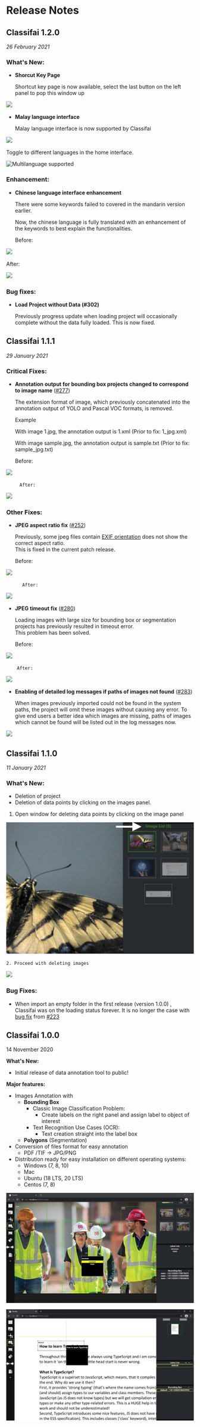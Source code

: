# Release Notes

## Classifai 1.2.0

_26 February 2021_

### What's New:

* **Shorcut Key Page** 

  Shortcut key page is now available, select the last button on the left panel to pop this window up 

![](https://user-images.githubusercontent.com/76682536/108791925-211fd300-75bb-11eb-84ad-b1d73d819ae5.png)

* **Malay language interface** 

  Malay language interface is now supported by Classifai

![](https://user-images.githubusercontent.com/76682536/108792232-bf139d80-75bb-11eb-9cb2-43e009c8f0df.png)

Toggle to different languages in the home interface. 

![Multilanguage supported](https://user-images.githubusercontent.com/33477318/108978768-eefa9800-76c4-11eb-82e1-66b52cbe20bb.gif)

### Enhancement:

* **Chinese language interface enhancement**

  There were some keywords failed to covered in the mandarin version earlier.  

  Now, the chinese language is fully translated with an enhancement of the keywords to best explain the functionalities.

  Before:

![](https://user-images.githubusercontent.com/76682536/108796627-1c135180-75c4-11eb-8c69-b61f73db7350.png)

After:

![](https://user-images.githubusercontent.com/76682536/108796383-9ee7dc80-75c3-11eb-98c6-2bdc4232b55e.png)

### Bug fixes:

* **Load Project without Data \(\#302\)**

  Previously progress update when loading project will occasionally complete without the data fully loaded. This is now fixed.

## **Classifai 1.1.1**

_29 January 2021_

### **Critical Fixes:**

* **Annotation output for bounding box projects changed to correspond to image name** \([\#277](https://github.com/CertifaiAI/classifai/issues/277)\) 

  The extension format of image, which previously concatenated into the annotation output of YOLO                 and Pascal VOC formats, is removed.



  Example 

  With image 1.jpg, the annotation output is 1.xml \(Prior to fix: 1\_jpg.xml\) 

  With image sample.jpg, the annotation output is sample.txt \(Prior to fix: sample\_jpg.txt\)



  Before:

![](https://user-images.githubusercontent.com/76682536/105820109-13931f80-5ff4-11eb-8cb3-7c37d9488583.gif)

         After:

![](https://user-images.githubusercontent.com/76682536/105820191-30c7ee00-5ff4-11eb-89e7-e0c43eef5b04.gif)

### **Other Fixes:**

* **JPEG aspect ratio fix** \([\#252](https://github.com/CertifaiAI/classifai/issues/252)\) 

  Previously, some jpeg files contain [EXIF orientation](https://www.impulseadventure.com/photo/exif-orientation.html) does not show the correct aspect ratio.  
  This is fixed in the current patch release.



  Before:

![](https://user-images.githubusercontent.com/76682536/105819925-d62e9200-5ff3-11eb-9599-4bc268342db1.png)

          After: 

![](https://user-images.githubusercontent.com/76682536/105819980-e3e41780-5ff3-11eb-899b-522dfd5d7d80.png)

* **JPEG timeout fix** \([\#280](https://github.com/CertifaiAI/classifai/issues/280)\) 

  Loading images with large size for bounding box or segmentation projects has previously resulted in timeout error.  
  This problem has been solved.



  Before: 

![](https://user-images.githubusercontent.com/76682536/105820048-0118e600-5ff4-11eb-9839-6af83111860e.gif)

        After: 

![](https://user-images.githubusercontent.com/76682536/105820078-08d88a80-5ff4-11eb-8296-bf0ea377b777.gif)

* **Enabling of detailed log messages if paths of images not found** \([\#283](https://github.com/CertifaiAI/classifai/issues/283)\) 

  When images previously imported could not be found in the system paths, the project will omit these images without causing any error. To give end users a better idea which images are missing, paths of images which cannot be found will be listed out in the log messages now.

![](https://user-images.githubusercontent.com/76682536/105820248-4806db80-5ff4-11eb-9cec-fe82b47c4cc9.png)

## **Classifai 1.1.0**

_11 January 2021_

### **What's New:**

* Deletion of project
* Deletion of data points by clicking on the images panel.

1. Open window for deleting data points by clicking on the image panel 

![](../.gitbook/assets/102965257-6f1b4a80-4528-11eb-9ae5-546223891ce4.png)

    2. Proceed with deleting images

![](https://user-images.githubusercontent.com/33477318/102965260-72163b00-4528-11eb-8ea1-7351608713bf.png)

### **Bug Fixes:**

* When import an empty folder in the first release \(version 1.0.0\) , Classifai was on the loading status forever. It is no longer the case with [bug fix](https://github.com/CertifaiAI/classifai/pull/226) from [\#223](https://github.com/CertifaiAI/classifai/issues/223)

## Classifai 1.0.0

14 November 2020

**What's New:** 

* Initial release of data annotation tool to public!

**Major features:**

* Images Annotation with
  * **Bounding Box** 
    * Classic Image Classification Problem:
      * Create labels on the right panel and assign label to object of interest
    * Text Recognition Use Cases \(OCR\):
      * Text creation straight into the label box
  * **Polygons** \(Segmentation\)
* Conversion of files format for easy annotation 
  * PDF /TIF -&gt; JPG/PNG 
* Distribution ready for easy installation on different operating systems:
  * Windows \(7, 8, 10\)
  * Mac
  * Ubuntu \(18 LTS, 20 LTS\)
  * Centos \(7, 8\)

![Image Classification Labelling Method: Assign labels created from Label List](../.gitbook/assets/woman.jpg)

![Text Recognition Labelling Method: Insert text into the blank label column](../.gitbook/assets/typescript.jpg)

